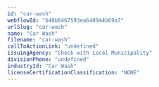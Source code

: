 ```yaml
---
id: "car-wash"
webflowId: "640b8467593ea648944b69a7"
urlSlug: "car-wash"
name: "Car Wash"
filename: "car-wash"
callToActionLink: "undefined"
issuingAgency: "Check with Local Municipality"
divisionPhone: "undefined"
industryId: "Car Wash"
licenseCertificationClassification: "NONE"
---
```


